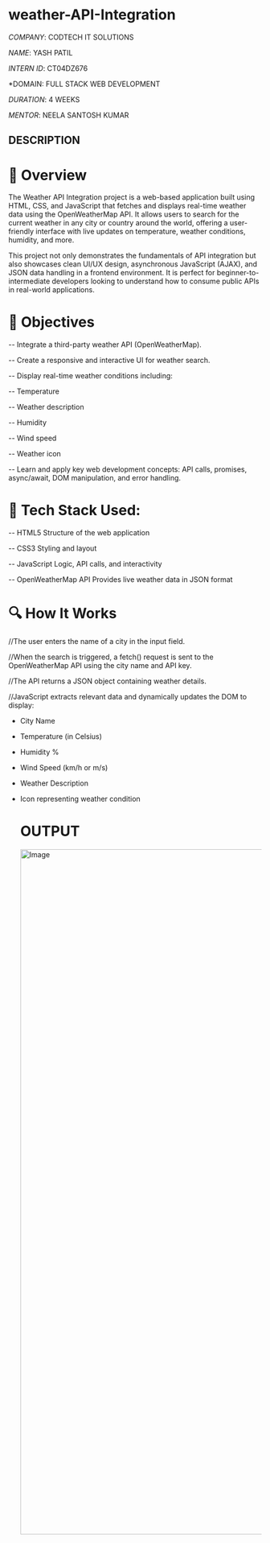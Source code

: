# weather-API-Integration

*COMPANY*: CODTECH IT SOLUTIONS

*NAME*: YASH PATIL

*INTERN ID*: CT04DZ676

*DOMAIN: FULL STACK WEB DEVELOPMENT

*DURATION*: 4 WEEKS

*MENTOR*: NEELA SANTOSH KUMAR

## DESCRIPTION ##

# 📌 Overview #

The Weather API Integration project is a web-based application built using HTML, CSS, and JavaScript that fetches and displays real-time weather data using the OpenWeatherMap API. It allows users to search for the current weather in any city or country around the world, offering a user-friendly interface with live updates on temperature, weather conditions, humidity, and more.

This project not only demonstrates the fundamentals of API integration but also showcases clean UI/UX design, asynchronous JavaScript (AJAX), and JSON data handling in a frontend environment. It is perfect for beginner-to-intermediate developers looking to understand how to consume public APIs in real-world applications.

# 🎯 Objectives #

-- Integrate a third-party weather API (OpenWeatherMap).

-- Create a responsive and interactive UI for weather search.

-- Display real-time weather conditions including:

-- Temperature

-- Weather description

-- Humidity

-- Wind speed

-- Weather icon

-- Learn and apply key web development concepts: API calls, promises, async/await, DOM manipulation, and error handling.

# 🔧 Tech Stack Used:

-- HTML5	Structure of the web application

-- CSS3	Styling and layout

-- JavaScript	Logic, API calls, and interactivity

-- OpenWeatherMap API	Provides live weather data in JSON format

# 🔍 How It Works

//The user enters the name of a city in the input field.

//When the search is triggered, a fetch() request is sent to the OpenWeatherMap API using the city name and API key.

//The API returns a JSON object containing weather details.

//JavaScript extracts relevant data and dynamically updates the DOM to display:

- City Name

- Temperature (in Celsius)

- Humidity %

- Wind Speed (km/h or m/s)

- Weather Description

- Icon representing weather condition

  # OUTPUT #

  <img width="2829" height="1362" alt="Image" src="https://github.com/user-attachments/assets/c2ad10cd-3966-48f7-a1f2-b0da1aedc206" />
  

  

